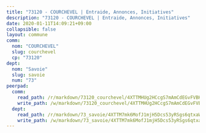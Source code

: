 ```yaml
---
title: "73120 - COURCHEVEL | Entraide, Annonces, Initiatives"
description: "73120 - COURCHEVEL | Entraide, Annonces, Initiatives"
date: 2020-01-11T14:09:21+09:00
collapsible: false
layout: commune
comm:
  nom: "COURCHEVEL"
  slug: courchevel
  cp: "73120"
dept:
  nom: "Savoie"
  slug: savoie
  num: "73"
peerpad:
  comm:
    read_path: /r/markdown/73120_courchevel/4XTTMHUg2HCcgS7mAmCdEGvFVBKAKcSDXzcEFaZtNCKkL23Uw
    write_path: /w/markdown/73120_courchevel/4XTTMHUg2HCcgS7mAmCdEGvFVBKAKcSDXzcEFaZtNCKkL23Uw-K3TgUtQGBXTjLzwFjWKnSWQ9LXnTNhMqJH1hwN29WWvfgZCLvscUZ9wHzTaTkHJzf4y1tnEkkQ7FV4yB8ENzeBWPtr3u5SeswLi4vLwnuGKDnMMpwauDsR4SkcGgQX1mv3PkcTdV
  dept:
    read_path: /r/markdown/73_savoie/4XTTM7mk6MofJ1mjH5Dcs53yRSgs6qtxaWYjKD54ttqHGEMur
    write_path: /w/markdown/73_savoie/4XTTM7mk6MofJ1mjH5Dcs53yRSgs6qtxaWYjKD54ttqHGEMur-K3TgTorsK1WLw8S2EgnkoX8tJEgZgam6ANhvqrVqNfiz9fX8kbMKu5AF1rqzXyxMRZgoVPrb5EERe3PeBhqF1SBfP5G1PJnvsDUF2LQSxevobpkDM4djQDebTYoo6Yx53thenJpY
---
```


